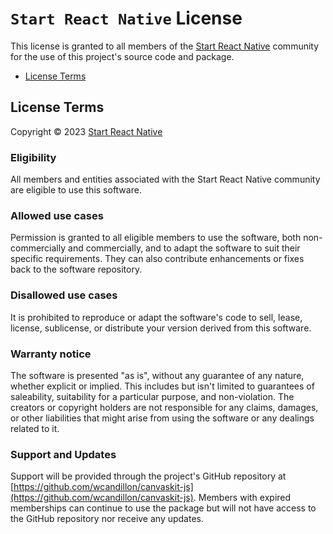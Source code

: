 # `Start React Native` License

This license is granted to all members of the [Start React Native](https://start-react-native.dev/) community for the use of this project's source code and package.

- [License Terms](#license-terms)

## License Terms

Copyright © 2023 [Start React Native](https://start-react-native.dev/)

### Eligibility

All members and entities associated with the Start React Native community are eligible to use this software.

### Allowed use cases

Permission is granted to all eligible members to use the software, both non-commercially and commercially, and to adapt the software to suit their specific requirements. They can also contribute enhancements or fixes back to the software repository.

### Disallowed use cases

It is prohibited to reproduce or adapt the software's code to sell, lease, license, sublicense, or distribute your version derived from this software.

### Warranty notice

The software is presented "as is", without any guarantee of any nature, whether explicit or implied. This includes but isn't limited to guarantees of saleability, suitability for a particular purpose, and non-violation. The creators or copyright holders are not responsible for any claims, damages, or other liabilities that might arise from using the software or any dealings related to it.

### Support and Updates

Support will be provided through the project's GitHub repository at [https://github.com/wcandillon/canvaskit-js](https://github.com/wcandillon/canvaskit-js). Members with expired memberships can continue to use the package but will not have access to the GitHub repository nor receive any updates.
